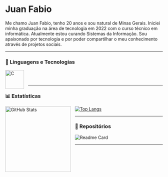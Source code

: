 # Juan Fabio

Me chamo Juan Fabio, tenho 20 anos e sou natural de Minas Gerais. Iniciei minha graduação na área de tecnologia em 2022 com o curso técnico em informática. Atualmente estou curando Sistemas da Informação. Sou apaixonado por tecnologia e por poder compartilhar o meu conhecimento através de projetos sociais. 

---

### 🤖 Linguagens e Tecnologias

<img 
    align="left" 
    alt="C"
    title="C" 
    width="60px" 
    style="padding-right: 10px;" 
    src="https://img.icons8.com/color/240/c-programming.png" alt="c-programming"
/>

<br/>
<br/>

---

### 📊 Estatísticas

<p align="left">
  <img 
        align="left" 
        alt="GitHub Stats" 
        height="210"
        style="padding-right: 10px;" 
        src="https://github-readme-stats.vercel.app/api?username=JuanFab&show_icons=true&theme=transparent" 
  />

[![Top Langs](https://github-readme-stats.vercel.app/api/top-langs/?username=JuanFab&layout=donut&theme=transparent)](https://github.com/anuraghazra/github-readme-stats)

---

### 🔗 Repositórios

![Readme Card](https://github-readme-stats.vercel.app/api/pin/?username=JuanFab&repo=ProgramacaoEmC&theme=dark)

---
